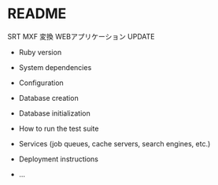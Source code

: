 # README

SRT MXF 変換 WEBアプリケーション
UPDATE

* Ruby version

* System dependencies

* Configuration

* Database creation

* Database initialization

* How to run the test suite

* Services (job queues, cache servers, search engines, etc.)

* Deployment instructions

* ...
